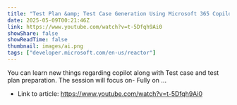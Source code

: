 ```yaml
---
title: "Test Plan &amp; Test Case Generation Using Microsoft 365 Copilot"
date: 2025-05-09T00:21:46Z
link: https://www.youtube.com/watch?v=t-5Dfqh9Ai0
showShare: false
showReadTime: false
thumbnail: images/ai.png
tags: ["developer.microsoft.com/en-us/reactor"]
---
```

You can learn new things regarding copilot along with Test case and test plan preparation. The session will focus on- Fully on ...

- Link to article: https://www.youtube.com/watch?v=t-5Dfqh9Ai0